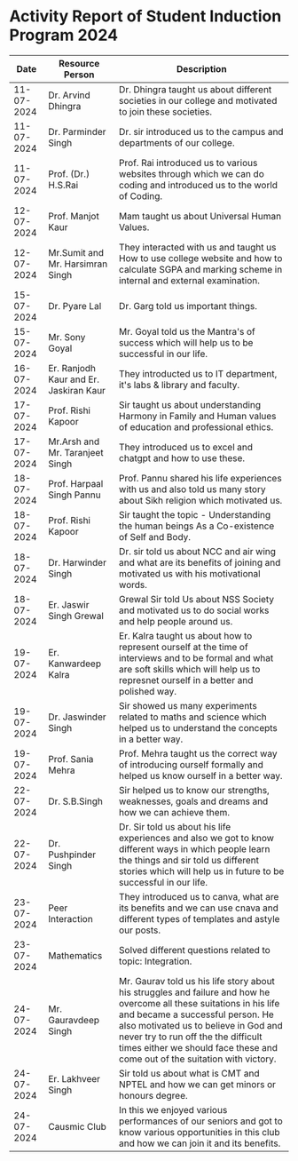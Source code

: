# Activity Report of Student Induction Program 2024

| Date | Resource Person | Description|
| ----------- | ----------- |----------|
| 11-07-2024 | Dr. Arvind Dhingra | Dr. Dhingra taught us about different societies in our college and motivated to join these societies. |
| 11-07-2024 | Dr. Parminder Singh | Dr. sir introduced us to the campus and departments of our college. |
| 11-07-2024 | Prof. (Dr.) H.S.Rai | Prof. Rai introduced us to various websites through which we can do coding and introduced us to the world of Coding. |
| 12-07-2024 | Prof. Manjot Kaur | Mam taught us about Universal Human Values. |
|12-07-2024 | Mr.Sumit and Mr. Harsimran Singh | They interacted with us and taught us How to use college website and how to calculate SGPA and marking scheme in internal and external examination. |
| 15-07-2024 | Dr. Pyare Lal | Dr. Garg told us important things. |
| 15-07-2024 | Mr. Sony Goyal | Mr. Goyal told us the Mantra's of success which will help us to be successful in our life. |
| 16-07-2024 | Er. Ranjodh Kaur and Er. Jaskiran Kaur | They introducted us to IT department, it's labs & library and faculty. |
| 17-07-2024 | Prof. Rishi Kapoor | Sir taught us about understanding Harmony in Family and Human values of education and professional ethics. |
| 17-07-2024 | Mr.Arsh and Mr. Taranjeet Singh | They introduced us to excel and chatgpt and how to use these. |
| 18-07-2024 | Prof. Harpaal Singh Pannu | Prof. Pannu shared his life experiences with us  and also told us many story about Sikh religion which motivated us. |
| 18-07-2024 | Prof. Rishi Kapoor | Sir taught the topic - Understanding the human beings As a  Co-existence of Self and Body.|
| 18-07-2024 | Dr. Harwinder Singh | Dr. sir told us about NCC and air wing and what are its benefits of joining and motivated us with his motivational words.|
| 18-07-2024 | Er. Jaswir Singh Grewal | Grewal Sir told Us about NSS Society and motivated us to do social works and help people around us. |
| 19-07-2024 | Er. Kanwardeep Kalra | Er. Kalra taught us about how to represent ourself at the time of interviews and to be formal and what are soft skills which will help us to represnet ourself in a better and polished way. |
| 19-07-2024 | Dr. Jaswinder Singh | Sir showed us many experiments related to maths and science which helped us to understand the concepts in a better way. |
| 19-07-2024 | Prof. Sania Mehra | Prof. Mehra taught us the correct way of introducing ourself formally and helped us know ourself in a better way. |
| 22-07-2024 | Dr. S.B.Singh | Sir helped us to know our strengths, weaknesses, goals and dreams and how we can achieve them. |
| 22-07-2024 | Dr. Pushpinder Singh | Dr. Sir told us about his life experiences and also we got to know different ways in which people learn the things and sir told us different stories which will help us in future to be successful in our life. |
| 23-07-2024 | Peer Interaction | They introduced us to canva, what are its benefits and we can use cnava and different types of templates and astyle our posts. |
| 23-07-2024 | Mathematics | Solved different questions related to topic: Integration. |
| 24-07-2024| Mr. Gauravdeep Singh| Mr. Gaurav told us his life story about his struggles and failure and how he overcome all these suitations in his life and became a successful person. He also motivated us to believe in God and never try to run off the the difficult times either we should face these and come out of the suitation with victory. |
| 24-07-2024 | Er. Lakhveer Singh |Sir told us about what is CMT and NPTEL and how we can get minors or honours degree. |
| 24-07-2024 | Causmic Club | In this we enjoyed various performances of our seniors and got to know various opportunities in this club and how we can join it and its benefits. |
